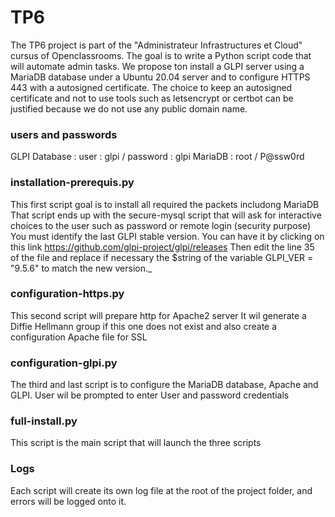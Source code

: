 # TP6
The TP6 project is part of the "Administrateur Infrastructures et Cloud" cursus of Openclassrooms.
The goal is to write a Python script code that will automate admin tasks.
We propose ton install a GLPI server using a MariaDB database under a Ubuntu 20.04 server and to configure HTTPS 443 with a autosigned certificate.
The choice to keep an autosigned certificate and not to use tools such as letsencrypt or certbot can be justified because we do not use any public domain name.

### users and passwords
GLPI Database : user : glpi / password : glpi
MariaDB : root / P@ssw0rd

### installation-prerequis.py
This first script goal is to install all required the packets includong MariaDB
That script ends up with the secure-mysql script that will ask for interactive choices to the user such as password or remote login (security purpose)
You must identify the last GLPI stable version. You can have it by clicking on this link https://github.com/glpi-project/glpi/releases
Then edit the line 35 of the file and replace if necessary the $string of the variable GLPI_VER = "9.5.6" to match the new version._

### configuration-https.py
This second script will prepare http for Apache2 server
It wil generate a Diffie Hellmann group if this one does not exist and also create a configuration Apache file for SSL

### configuration-glpi.py
The third and last script is to configure the MariaDB database, Apache and GLPI.
User wil be prompted to enter User and password credentials

### full-install.py
This script is the main script that will launch the three scripts

### Logs
Each script will create its own log file at the root of the project folder, and errors will be logged onto it.
